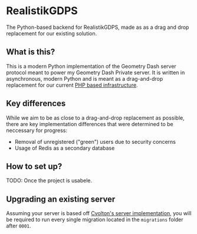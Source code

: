 # RealistikGDPS
The Python-based backend for RealistikGDPS, made as as a drag and drop replacement for our existing solution.

## What is this?
This is a modern Python implementation of the Geometry Dash server protocol meant to power my Geometry Dash Private server.
It is written in asynchronous, modern Python and is meant as a drag-and-drop replacement for our current [PHP based infrastructure](https://github.com/Cvolton/GMDprivateServer).

## Key differences
While we aim to be as close to a drag-and-drop replacement as possible, there are key implementation differences that were determined to be neccessary for progress:

- Removal of unregistered ("green") users due to security concerns
- Usage of Redis as a secondary database

## How to set up?
TODO: Once the project is usabele.

## Upgrading an existing server
Assuming your server is based off [Cvolton's server implementation](https://github.com/Cvolton/GMDprivateServer), you will be required to run every single migration located
in the `migrations` folder after `0001`.
